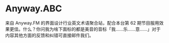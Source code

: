 # Anyway.ABC
来自 Anyway.FM 的界面设计行业英文术语聚合站，配合本台第 62 期节目服用效果更佳。什么？你问我为啥下面标的都是美音的音标「我……乐……意……」对于内容其他方面的反馈和纠错可直接邮件我们。
